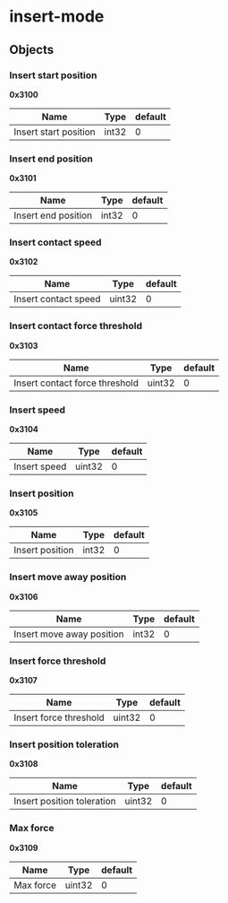 # insert-mode



## Objects


### Insert start position

**0x3100**


| Name | Type | default |
| --- | --- | --- |
| Insert start position | int32 | 0 |


### Insert end position

**0x3101**


| Name | Type | default |
| --- | --- | --- |
| Insert end position | int32 | 0 |


### Insert contact speed

**0x3102**


| Name | Type | default |
| --- | --- | --- |
| Insert contact speed | uint32 | 0 |


### Insert contact force threshold

**0x3103**


| Name | Type | default |
| --- | --- | --- |
| Insert contact force threshold | uint32 | 0 |


### Insert speed

**0x3104**


| Name | Type | default |
| --- | --- | --- |
| Insert speed | uint32 | 0 |


### Insert position

**0x3105**


| Name | Type | default |
| --- | --- | --- |
| Insert position | int32 | 0 |


### Insert move away position

**0x3106**


| Name | Type | default |
| --- | --- | --- |
| Insert move away position | int32 | 0 |


### Insert force threshold

**0x3107**


| Name | Type | default |
| --- | --- | --- |
| Insert force threshold | uint32 | 0 |


### Insert position toleration

**0x3108**


| Name | Type | default |
| --- | --- | --- |
| Insert position toleration | uint32 | 0 |


### Max force

**0x3109**


| Name | Type | default |
| --- | --- | --- |
| Max force | uint32 | 0 |

